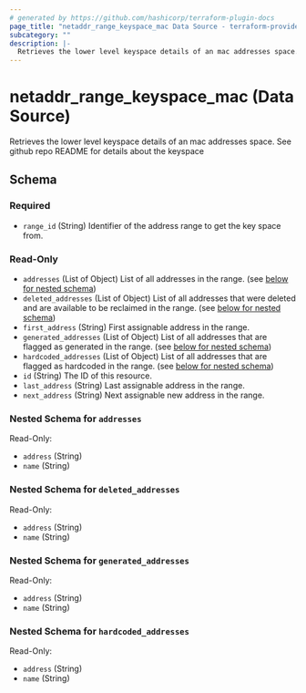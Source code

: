 ```yaml
---
# generated by https://github.com/hashicorp/terraform-plugin-docs
page_title: "netaddr_range_keyspace_mac Data Source - terraform-provider-netaddr"
subcategory: ""
description: |-
  Retrieves the lower level keyspace details of an mac addresses space. See github repo README for details about the keyspace
---
```


# netaddr_range_keyspace_mac (Data Source)

Retrieves the lower level keyspace details of an mac addresses space. See github repo README for details about the keyspace



<!-- schema generated by tfplugindocs -->
## Schema

### Required

- `range_id` (String) Identifier of the address range to get the key space from.

### Read-Only

- `addresses` (List of Object) List of all addresses in the range. (see [below for nested schema](#nestedatt--addresses))
- `deleted_addresses` (List of Object) List of all addresses that were deleted and are available to be reclaimed in the range. (see [below for nested schema](#nestedatt--deleted_addresses))
- `first_address` (String) First assignable address in the range.
- `generated_addresses` (List of Object) List of all addresses that are flagged as generated in the range. (see [below for nested schema](#nestedatt--generated_addresses))
- `hardcoded_addresses` (List of Object) List of all addresses that are flagged as hardcoded in the range. (see [below for nested schema](#nestedatt--hardcoded_addresses))
- `id` (String) The ID of this resource.
- `last_address` (String) Last assignable address in the range.
- `next_address` (String) Next assignable new address in the range.

<a id="nestedatt--addresses"></a>
### Nested Schema for `addresses`

Read-Only:

- `address` (String)
- `name` (String)


<a id="nestedatt--deleted_addresses"></a>
### Nested Schema for `deleted_addresses`

Read-Only:

- `address` (String)
- `name` (String)


<a id="nestedatt--generated_addresses"></a>
### Nested Schema for `generated_addresses`

Read-Only:

- `address` (String)
- `name` (String)


<a id="nestedatt--hardcoded_addresses"></a>
### Nested Schema for `hardcoded_addresses`

Read-Only:

- `address` (String)
- `name` (String)
